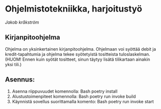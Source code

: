 # Ohjelmistotekniikka, harjoitustyö  
*Jakob kråkström*  
## Kirjanpitoohjelma

Ohjelma on yksinkertainen kirjanpitoohjelma. Ohjelmaan voi syöttää debit ja kredit-tapahtumia ja ohjelma tekee syötetyistä tositteista tuloslaskelman. (HUOM! Ennen kuin syötät tositteet, sinun täytyy lisätä tilikartaan ainakin yksi tili.)

## Asennus:
1. Asenna riippuvuudet komennolla:
Bash
poetry install
2. Alustustoimenpiteet komennolla:
Bash
poetry run invoke build
3. Käynnistä sovellus suorittamalla komento:
Bash
poetry run invoke start